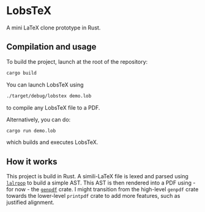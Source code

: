 # LobsTeX
A mini LaTeX clone prototype in Rust.

## Compilation and usage
To build the project, launch at the root of the repository:
```bash
cargo build
```
You can launch LobsTeX using
```bash
./target/debug/lobstex demo.lob
```
to compile any LobsTeX file to a PDF.

Alternatively, you can do:
```bash
cargo run demo.lob
```
which builds and executes LobsTeX.

## How it works
This project is build in Rust. A simili-LaTeX file is lexed and parsed using [`lalrpop`](https://github.com/lalrpop/lalrpop) to build a simple AST. This AST is then rendered into a PDF using - for now - the [`genpdf`](https://github.com/dabega/genpdf-rs) crate. I might transition from the high-level `genpdf` crate towards the lower-level `printpdf` crate to add more features, such as justified alignment.